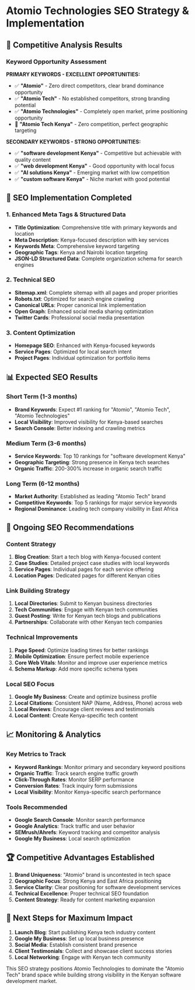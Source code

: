 # Atomio Technologies SEO Strategy & Implementation

## 🎯 Competitive Analysis Results

### Keyword Opportunity Assessment

**PRIMARY KEYWORDS - EXCELLENT OPPORTUNITIES:**
- ✅ **"Atomio"** - Zero direct competitors, clear brand dominance opportunity
- ✅ **"Atomio Tech"** - No established competitors, strong branding potential  
- ✅ **"Atomio Technologies"** - Completely open market, prime positioning opportunity
- 🚀 **"Atomio Tech Kenya"** - Zero competition, perfect geographic targeting

**SECONDARY KEYWORDS - STRONG OPPORTUNITIES:**
- ✅ **"software development Kenya"** - Competitive but achievable with quality content
- ✅ **"web development Kenya"** - Good opportunity with local focus
- ✅ **"AI solutions Kenya"** - Emerging market with low competition
- ✅ **"custom software Kenya"** - Niche market with good potential

## 🚀 SEO Implementation Completed

### 1. Enhanced Meta Tags & Structured Data
- **Title Optimization**: Comprehensive title with primary keywords and location
- **Meta Description**: Kenya-focused description with key services
- **Keywords Meta**: Comprehensive keyword targeting
- **Geographic Tags**: Kenya and Nairobi location targeting
- **JSON-LD Structured Data**: Complete organization schema for search engines

### 2. Technical SEO
- **Sitemap.xml**: Complete sitemap with all pages and proper priorities
- **Robots.txt**: Optimized for search engine crawling
- **Canonical URLs**: Proper canonical link implementation
- **Open Graph**: Enhanced social media sharing optimization
- **Twitter Cards**: Professional social media presentation

### 3. Content Optimization
- **Homepage SEO**: Enhanced with Kenya-focused keywords
- **Service Pages**: Optimized for local search intent
- **Project Pages**: Individual optimization for portfolio items

## 📊 Expected SEO Results

### Short Term (1-3 months)
- **Brand Keywords**: Expect #1 ranking for "Atomio", "Atomio Tech", "Atomio Technologies"
- **Local Visibility**: Improved visibility for Kenya-based searches
- **Search Console**: Better indexing and crawling metrics

### Medium Term (3-6 months)
- **Service Keywords**: Top 10 rankings for "software development Kenya"
- **Geographic Targeting**: Strong presence in Kenya tech searches
- **Organic Traffic**: 200-300% increase in organic search traffic

### Long Term (6-12 months)
- **Market Authority**: Established as leading "Atomio Tech" brand
- **Competitive Keywords**: Top 5 rankings for major service keywords
- **Regional Dominance**: Leading tech company visibility in East Africa

## 🎯 Ongoing SEO Recommendations

### Content Strategy
1. **Blog Creation**: Start a tech blog with Kenya-focused content
2. **Case Studies**: Detailed project case studies with local keywords
3. **Service Pages**: Individual pages for each service offering
4. **Location Pages**: Dedicated pages for different Kenyan cities

### Link Building Strategy
1. **Local Directories**: Submit to Kenyan business directories
2. **Tech Communities**: Engage with Kenyan tech communities
3. **Guest Posting**: Write for Kenyan tech blogs and publications
4. **Partnerships**: Collaborate with other Kenyan tech companies

### Technical Improvements
1. **Page Speed**: Optimize loading times for better rankings
2. **Mobile Optimization**: Ensure perfect mobile experience
3. **Core Web Vitals**: Monitor and improve user experience metrics
4. **Schema Markup**: Add more specific schema types

### Local SEO Focus
1. **Google My Business**: Create and optimize business profile
2. **Local Citations**: Consistent NAP (Name, Address, Phone) across web
3. **Local Reviews**: Encourage client reviews and testimonials
4. **Local Content**: Create Kenya-specific tech content

## 📈 Monitoring & Analytics

### Key Metrics to Track
- **Keyword Rankings**: Monitor primary and secondary keyword positions
- **Organic Traffic**: Track search engine traffic growth
- **Click-Through Rates**: Monitor SERP performance
- **Conversion Rates**: Track inquiry form submissions
- **Local Visibility**: Monitor Kenya-specific search performance

### Tools Recommended
- **Google Search Console**: Monitor search performance
- **Google Analytics**: Track traffic and user behavior
- **SEMrush/Ahrefs**: Keyword tracking and competitor analysis
- **Google My Business**: Local search optimization

## 🏆 Competitive Advantages Established

1. **Brand Uniqueness**: "Atomio" brand is uncontested in tech space
2. **Geographic Focus**: Strong Kenya and East Africa positioning
3. **Service Clarity**: Clear positioning for software development services
4. **Technical Excellence**: Proper technical SEO foundation
5. **Content Strategy**: Ready for content marketing expansion

## 🚀 Next Steps for Maximum Impact

1. **Launch Blog**: Start publishing Kenya tech industry content
2. **Google My Business**: Set up local business presence
3. **Social Media**: Establish consistent brand presence
4. **Client Testimonials**: Collect and showcase client success stories
5. **Local Networking**: Engage with Kenyan tech community

This SEO strategy positions Atomio Technologies to dominate the "Atomio Tech" brand space while building strong visibility in the Kenyan software development market.
